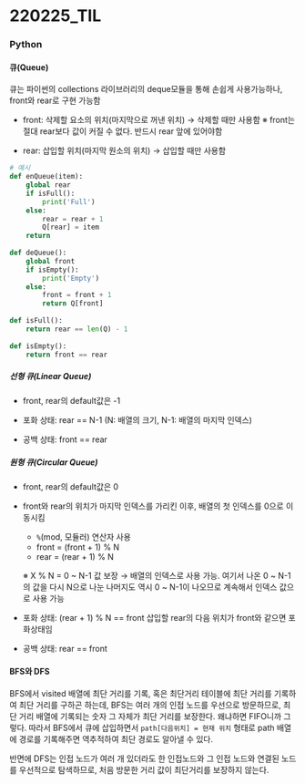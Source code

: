 # 220225_TIL

### Python

#### 큐(Queue)

큐는 파이썬의 collections 라이브러리의 deque모듈을 통해 손쉽게 사용가능하나, front와 rear로 구현 가능함

- front: 삭제할 요소의 위치(마지막으로 꺼낸 위치) → 삭제할 때만 사용함
  ※ front는 절대 rear보다 값이 커질 수 없다. 반드시 rear 앞에 있어야함

- rear: 삽입할 위치(마지막 원소의 위치) → 삽입할 때만 사용함

```python
# 예시
def enQueue(item):
    global rear
    if isFull():
        print('Full')
    else:
        rear = rear + 1
        Q[rear] = item
    return
 
def deQueue():
    global front
    if isEmpty():
        print('Empty')
    else:
        front = front + 1
        return Q[front]
 
def isFull():
    return rear == len(Q) - 1
 
def isEmpty():
    return front == rear
```



##### 선형 큐(Linear Queue)

- front, rear의 default값은 -1

- 포화 상태: rear == N-1 (N: 배열의 크기, N-1: 배열의 마지막 인덱스)
- 공백 상태: front == rear



##### 원형 큐(Circular Queue)

- front, rear의 default값은 0

- front와 rear의 위치가 마지막 인덱스를 가리킨 이후, 배열의 첫 인덱스를 0으로 이동시킴

  - `%`(mod, 모듈러) 연산자 사용
  - front = (front + 1) % N
  - rear = (rear + 1) % N

  ※ X % N = 0 ~ N-1 값 보장 → 배열의 인덱스로 사용 가능. 여기서 나온 0 ~ N-1의 값을 다시 N으로 나눈 나머지도 역시 0 ~ N-1이 나오므로 계속해서 인덱스 값으로 사용 가능

- 포화 상태: (rear + 1) % N == front
  삽입할 rear의 다음 위치가 front와 같으면 포화상태임

- 공백 상태: rear == front



#### BFS와 DFS

BFS에서 visited 배열에 최단 거리를 기록, 혹은 최단거리 테이블에 최단 거리를 기록하여 최단 거리를 구하곤 하는데, BFS는 여러 개의 인접 노드를 우선으로 방문하므로, 최단 거리 배열에 기록되는 숫자 그 자체가 최단 거리를 보장한다. 왜냐하면 FIFO니까 그렇다.
따라서 BFS에서 큐에 삽입하면서 `path[다음위치] = 현재 위치` 형태로 path 배열에 경로를 기록해주면 역추적하여 최단 경로도 알아낼 수 있다.

반면에 DFS는 인접 노드가 여러 개 있더라도 한 인접노드와 그 인접 노드와 연결된 노드를 우선적으로 탐색하므로, 처음 방문한 거리 값이 최단거리를 보장하지 않는다.